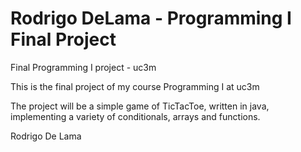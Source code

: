 # Rodrigo DeLama - Programming I Final Project
Final Programming I project - uc3m

This is the final project of my course Programming I at uc3m

The project will be a simple game of TicTacToe, written in java, implementing a variety of conditionals, arrays and functions.

Rodrigo De Lama
